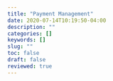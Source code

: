 ```yaml
---
title: "Payment Management"
date: 2020-07-14T10:19:50-04:00
description: ""
categories: []
keywords: []
slug: ""
toc: false
draft: false
reviewed: true
---
```


